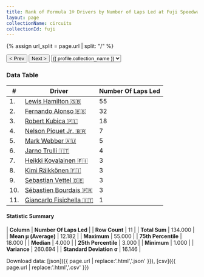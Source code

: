 ```yaml
---
title: Rank of Formula 1® Drivers by Number of Laps Led at Fuji Speedway
layout: page
collectionName: circuits
collectionId: fuji
---
```


{% assign url_split = page.url | split: "/" %}
<div id="collection-navigation">
<button onclick="selector.options[selector.selectedIndex-1].value && (window.location = selector.options[selector.selectedIndex-1].value);">&lt; Prev</button>
<button onclick="selector.options[selector.selectedIndex+1].value && (window.location = selector.options[selector.selectedIndex+1].value);">Next &gt;</button>
<select id="selector" onchange="this.options[this.selectedIndex].value && (window.location = this.options[this.selectedIndex].value);">
  {% for collectionId in site.data[page.collectionName].refs %}
    {% if collectionId == page.collectionId %}
      {% assign selected = "selected" %}
    {% else %}
      {% assign selected = "" %}
    {% endif %}
    {% assign profile = site.data[page.collectionName][collectionId].profile %}
    <option value="/f1/{{ page.collectionName }}/{{ collectionId }}/{{ url_split[4] }}" {{ selected }}>{{ profile.collection_name }}</option>
  {% endfor %}
</select>
</div>

<canvas id="chart" width="400" height="180"></canvas>
<script>
var data = {
    "datasets": [
        {
            "backgroundColor": [
                "#9C8E8D",
                "#9C8E8D",
                "#9C8E8D",
                "#9C8E8D",
                "#9C8E8D",
                "#9C8E8D",
                "#9C8E8D",
                "#9C8E8D",
                "#9C8E8D",
                "#9C8E8D",
                "#9C8E8D"
            ],
            "borderColor": [
                "#1D181E",
                "#1D181E",
                "#1D181E",
                "#1D181E",
                "#1D181E",
                "#1D181E",
                "#1D181E",
                "#1D181E",
                "#1D181E",
                "#1D181E",
                "#1D181E"
            ],
            "borderWidth": 1,
            "data": [
                55.0,
                32.0,
                18.0,
                7.0,
                5.0,
                4.0,
                3.0,
                3.0,
                3.0,
                3.0,
                1.0
            ],
            "label": "Number Of Laps Led"
        }
    ],
    "labels": [
        "Lewis Hamilton",
        "Fernando Alonso",
        "Robert Kubica",
        "Nelson Piquet Jr.",
        "Mark Webber",
        "Jarno Trulli",
        "Heikki Kovalainen",
        "Kimi Räikkönen",
        "Sebastian Vettel",
        "Sébastien Bourdais",
        "Giancarlo Fisichella"
    ]
};
var options = {
  legend: {
    display: false
  },
  scales: {
    xAxes: [{
      ticks: {
        beginAtZero: true,
        maxRotation: 180,
        display: window.innerWidth > 800
      }
    }],
    yAxes: [{
      ticks: {
        beginAtZero: true
      }
    }]
  },
  onResize: function(chart, size) {
    chart.options.scales.xAxes[0].ticks.display = size.width > 800;
  }
};
var chart = new Chart("chart", {
    data: data,
    type: 'bar',
    options: options
});
</script>



### Data Table

| # | Driver | Number Of Laps Led |
|--|--|--|
| 1. | [Lewis Hamilton 🇬🇧](/f1/drivers/hamilton) | 55 |
| 2. | [Fernando Alonso 🇪🇸](/f1/drivers/alonso) | 32 |
| 3. | [Robert Kubica 🇵🇱](/f1/drivers/kubica) | 18 |
| 4. | [Nelson Piquet Jr. 🇧🇷](/f1/drivers/piquet_jr) | 7 |
| 5. | [Mark Webber 🇦🇺](/f1/drivers/webber) | 5 |
| 6. | [Jarno Trulli 🇮🇹](/f1/drivers/trulli) | 4 |
| 7. | [Heikki Kovalainen 🇫🇮](/f1/drivers/kovalainen) | 3 |
| 8. | [Kimi Räikkönen 🇫🇮](/f1/drivers/raikkonen) | 3 |
| 9. | [Sebastian Vettel 🇩🇪](/f1/drivers/vettel) | 3 |
| 10. | [Sébastien Bourdais 🇫🇷](/f1/drivers/bourdais) | 3 |
| 11. | [Giancarlo Fisichella 🇮🇹](/f1/drivers/fisichella) | 1 |

#### Statistic Summary

| **Column** | **Number Of Laps Led** |
| **Row Count** | 11 |
| **Total Sum** | 134.000 |
| **Mean μ (Average)** | 12.182 |
| **Maximum** | 55.000 |
| **75th Percentile** | 18.000 |
| **Median** | 4.000 |
| **25th Percentile** | 3.000 |
| **Minimum** | 1.000 |
| **Variance** | 260.694 |
| **Standard Deviation σ** | 16.146 |

Download data: [json]({{ page.url | replace:'.html','.json' }}), [csv]({{ page.url | replace:'.html','.csv' }})
